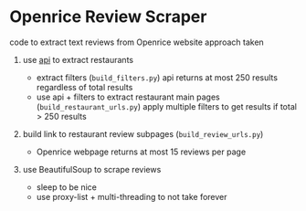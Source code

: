 # Openrice Review Scraper
code to extract text reviews from Openrice website
approach taken

1) use [api](https://www.openrice.com/api/pois?uiLang=en&uiCity=hongkong) to extract restaurants
    - extract filters (`build_filters.py`)
        api returns at most 250 results regardless of total results
    - use api + filters to extract restaurant main pages (`build_restaurant_urls.py`)
        apply multiple filters to get results if total > 250 results

2) build link to restaurant review subpages (`build_review_urls.py`)
    - Openrice webpage returns at most 15 reviews per page

3) use BeautifulSoup to scrape reviews
    - sleep to be nice
    - use proxy-list + multi-threading to not take forever